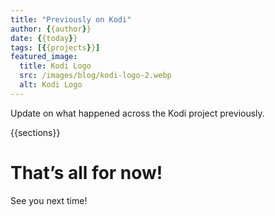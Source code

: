 ```yaml
---
title: "Previously on Kodi"
author: {{author}}
date: {{today}}
tags: [{{projects}}]
featured_image:
  title: Kodi Logo
  src: /images/blog/kodi-logo-2.webp
  alt: Kodi Logo
---
```



Update on what happened across the Kodi project previously.

{{sections}}

# That’s all for now!

See you next time!
